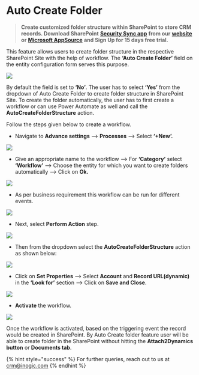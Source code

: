 # Auto Create Folder

> **Create customized folder structure within SharePoint to store CRM records. Download SharePoint** [**Security Sync app**](https://www.inogic.com/product/productivity-apps/dynamics-365-crm-sharepoint-security-metadata-sync) **from our** [**website**](https://www.inogic.com/product/productivity-apps/dynamics-365-crm-sharepoint-security-metadata-sync) **or** [**Microsoft AppSource**](https://appsource.microsoft.com/en-gb/product/dynamics-365/inogic.sync-dynamics-365-sharepoint-security-model?tab=Overview) **and Sign Up for 15 days free trial.**

This feature allows users to create folder structure in the respective SharePoint Site with the help of workflow. The **‘Auto Create Folder’** field on the entity configuration form serves this purpose.

![](<../../.gitbook/assets/Auto Create Folder\_1.1.png>)

By default the field is set to **‘No’**. The user has to select **‘Yes’** from the dropdown of Auto Create Folder to create folder structure in SharePoint Site. To create the folder automatically, the user has to first create a workflow or can use Power Automate as well and call the **AutoCreateFolderStructure** action.&#x20;

Follow the steps given below to create a workflow.

* Navigate to **Advance settings** --> **Processes** --> Select **‘+New’.**

![](<../../.gitbook/assets/Auto Create Folder Workflow\_1.1.png>)

* Give an appropriate name to the workflow --> For **‘Category’** select **‘Workflow’** --> Choose the entity for which you want to create folders automatically --> Click on **Ok.**

![](<../../.gitbook/assets/Auto Create Folder Workflow\_2.png>)

* As per business requirement this workflow can be run for different events.

![](<../../.gitbook/assets/Auto Create Folder Workflow\_3.1.png>)

* Next, select **Perform Action** step.

![](<../../.gitbook/assets/Auto Create Folder Workflow\_4.1 (1).png>)

* Then from the dropdown select the **AutoCreateFolderStructure** action as shown below:

![](<../../.gitbook/assets/Auto Create Folder Workflow\_5.1.png>)

* Click on **Set Properties** --> Select **Account** and **Record URL(dynamic)** in the **‘Look for’** section --> Click on **Save and Close**.

![](<../../.gitbook/assets/Auto Create Folder Workflow\_6.1.png>)

* **Activate** the workflow.

![](<../../.gitbook/assets/Auto Create Folder Workflow\_7.1.png>)

Once the workflow is activated, based on the triggering event the record would be created in SharePoint. By Auto Create folder feature user will be able to create folder in the SharePoint without hitting the **Attach2Dynamics button** or **Documents tab**.

{% hint style="success" %}
For further queries, reach out to us at [crm@inogic.com](mailto:crm@inogic.com)
{% endhint %}
